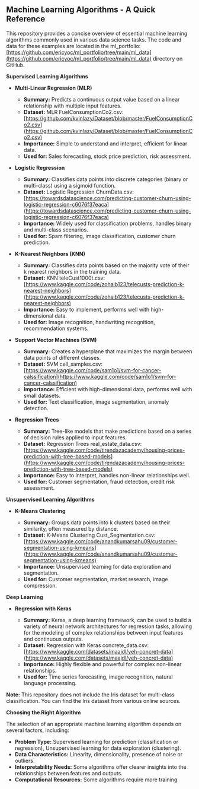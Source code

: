 ## Machine Learning Algorithms - A Quick Reference

This repository provides a concise overview of essential machine learning algorithms commonly used in various data science tasks. The code and data for these examples are located in the ml_portfolio: [https://github.com/ericyoc/ml_portfolio/tree/main/ml_data](https://github.com/ericyoc/ml_portfolio/tree/main/ml_data) directory on GitHub.

**Supervised Learning Algorithms**

* **Multi-Linear Regression (MLR)**

  * **Summary:** Predicts a continuous output value based on a linear relationship with multiple input features.
  * **Dataset:** MLR FuelConsumptionCo2.csv: [https://github.com/kvinlazy/Dataset/blob/master/FuelConsumptionCo2.csv](https://github.com/kvinlazy/Dataset/blob/master/FuelConsumptionCo2.csv)
  * **Importance:** Simple to understand and interpret, efficient for linear data.
  * **Used for:** Sales forecasting, stock price prediction, risk assessment.

* **Logistic Regression**

  * **Summary:** Classifies data points into discrete categories (binary or multi-class) using a sigmoid function.
  * **Dataset:** Logistic Regression ChurnData.csv: [https://towardsdatascience.com/predicting-customer-churn-using-logistic-regression-c6076f37eaca](https://towardsdatascience.com/predicting-customer-churn-using-logistic-regression-c6076f37eaca)
  * **Importance:** Widely used for classification problems, handles binary and multi-class scenarios.
  * **Used for:** Spam filtering, image classification, customer churn prediction.

* **K-Nearest Neighbors (KNN)**

  * **Summary:** Classifies data points based on the majority vote of their k nearest neighbors in the training data.
  * **Dataset:** KNN teleCust1000t.csv: [https://www.kaggle.com/code/zohaib123/telecusts-prediction-k-nearest-neighbors](https://www.kaggle.com/code/zohaib123/telecusts-prediction-k-nearest-neighbors)
  * **Importance:** Easy to implement, performs well with high-dimensional data.
  * **Used for:** Image recognition, handwriting recognition, recommendation systems.

* **Support Vector Machines (SVM)**

  * **Summary:** Creates a hyperplane that maximizes the margin between data points of different classes.
  * **Dataset:** SVM cell_samples.csv: [https://www.kaggle.com/code/sam1o1/svm-for-cancer-calssification](https://www.kaggle.com/code/sam1o1/svm-for-cancer-calssification)
  * **Importance:** Efficient with high-dimensional data, performs well with small datasets.
  * **Used for:** Text classification, image segmentation, anomaly detection.

* **Regression Trees**

  * **Summary:** Tree-like models that make predictions based on a series of decision rules applied to input features.
  * **Dataset:** Regression Trees real_estate_data.csv: [https://www.kaggle.com/code/tirendazacademy/housing-prices-prediction-with-tree-based-models](https://www.kaggle.com/code/tirendazacademy/housing-prices-prediction-with-tree-based-models)
  * **Importance:** Easy to interpret, handles non-linear relationships well.
  * **Used for:** Customer segmentation, fraud detection, credit risk assessment.

**Unsupervised Learning Algorithms**

* **K-Means Clustering**

  * **Summary:** Groups data points into k clusters based on their similarity, often measured by distance.
  * **Dataset:** K-Means Clustering Cust_Segmentation.csv: [https://www.kaggle.com/code/anandkumarsahu09/customer-segmentation-using-kmeans](https://www.kaggle.com/code/anandkumarsahu09/customer-segmentation-using-kmeans)
  * **Importance:** Unsupervised learning for data exploration and segmentation.
  * **Used for:** Customer segmentation, market research, image compression.

**Deep Learning**

* **Regression with Keras**

  * **Summary:** Keras, a deep learning framework, can be used to build a variety of neural network architectures for regression tasks, allowing for the modeling of complex relationships between input features and continuous outputs.
  * **Dataset:** Regression with Keras concrete_data.csv: [https://www.kaggle.com/datasets/maajdl/yeh-concret-data](https://www.kaggle.com/datasets/maajdl/yeh-concret-data)
  * **Importance:** Highly flexible and powerful for complex non-linear relationships.
  * **Used for:** Time series forecasting, image recognition, natural language processing.

**Note:** This repository does not include the Iris dataset for multi-class classification. You can find the Iris dataset from various online sources.

**Choosing the Right Algorithm**

The selection of an appropriate machine learning algorithm depends on several factors, including:

* **Problem Type:** Supervised learning for prediction (classification or regression), Unsupervised learning for data exploration (clustering).
* **Data Characteristics:** Linearity, dimensionality, presence of noise or outliers.
* **Interpretability Needs:** Some algorithms offer clearer insights into the relationships between features and outputs.
* **Computational Resources:** Some algorithms require more training
